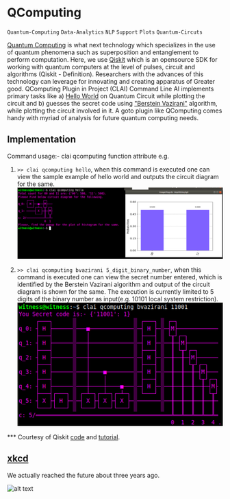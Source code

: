 
# QComputing

`Quantum-Computing` `Data-Analytics` `NLP` `Support` `Plots` `Quantum-Circuts`

[Quantum Computing](https://en.wikipedia.org/wiki/Quantum_computing) is what next technology which specializes in the use of quantum phenomena such as superposition and entanglement to perform computation. Here, we use [Qiskit](https://qiskit.org/) which is an opensource SDK for working with quantum computers at the level of pulses, circuit and algorithms (Qiskit - Definition). Researchers with the advances of this technology can leverage for innovating and creating apparatus of Greater good. QComputing Plugin in Project (CLAI) Command Line AI implements primary tasks like a) [Hello World](https://qiskit.org/documentation/getting_started.html) on Quantum Circuit while plotting the circuit and b) guesses the secret code using ["Berstein Vazirani"](https://www.youtube.com/watch?v=sqJIpHYl7oo&list=PLOFEBzvs-Vvp2xg9-POLJhQwtVktlYGbY&index=6) algorithm, while plotting the circuit involved in it. A goto plugin like QComputing comes handy with myriad of analysis for future quantum computing needs.

## Implementation

Command usage:- clai qcomputing function attribute
e.g. 
1) `>> clai qcomputing hello`, when this command is executed one can view the sample example of hello world and outputs the circuit diagram for the same.
![figure1](https://github.com/madhavanpallan/clai_qiskit/blob/devel/qcomputing-v0/figures/qiskit_helloworld.png) 

2) `>> clai qcomputing bvazirani 5_digit_binary_number`, when this command is executed one can view the secret number entered, which is identified by the Berstein Vazirani algorithm and output of the circuit diagram is shown for the same. The execution is currently limited to 5 digits of the binary number as input(e.g. 10101 local system restriction).
![figure2](https://github.com/madhavanpallan/clai_qiskit/blob/devel/qcomputing-v0/figures/qiskit_bernstein_vazirani.png)


*** Courtesy of Qiskit [code](https://qiskit.org) and [tutorial](https://www.youtube.com/qiskit).

## [xkcd](https://uni.xkcd.com/)

We actually reached the future about three years ago.

![alt text](https://imgs.xkcd.com/comics/startling.png "We actually reached the future about three years ago.")
